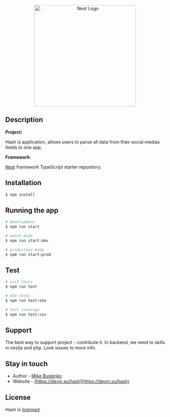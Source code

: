 <p align="center">
  <a href="http://devin.su/hash/" target="blank"><img src="https://i.imgur.com/59YgkD2.png" width="320" alt="Nest Logo" /></a>
</p>

## Description
**Project:**

Hash is application, allows users to parse all data from their social medias feeds to one app,


**Framework**:

[Nest](https://github.com/nestjs/nest) framework TypeScript starter repository.

## Installation

```bash
$ npm install
```

## Running the app

```bash
# development
$ npm run start

# watch mode
$ npm run start:dev

# production mode
$ npm run start:prod
```

## Test

```bash
# unit tests
$ npm run test

# e2e tests
$ npm run test:e2e

# test coverage
$ npm run test:cov
```

## Support

The best way to support project - contribute it. In backend, we need to skills in nestjs and php. Look issues to more info.

## Stay in touch

- Author - [Mike Buslenko](https://github.com/mbuslenko)
- Website - [https://devin.su/hash](https://devin.su/hash)

## License

Hash is [licensed](https://devin.su/license).
